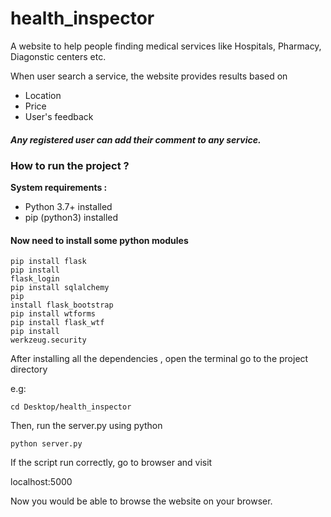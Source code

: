 # health_inspector
A website to help people finding medical services like Hospitals, Pharmacy, Diagonstic centers etc.

When user search a service, the website provides results based on 
<ul>
  <li>Location</li>
  <li>Price</li>
  <li>User's feedback</li>
</ul>

<h5> Any registered user can add their comment to any service.</h5>


<h3> How to run the project ? </h3>

<p><strong>System requirements :</strong></p>
<ul>
  <li>Python 3.7+ installed</li>
  <li>pip (python3) installed</li>
</ul>

<h4>Now need to install some python modules</h4>

<code>pip install flask</code><br>
<code>pip install flask_login</code><br>
<code>pip install sqlalchemy</code><br>
<code>pip install flask_bootstrap</code><br>
<code>pip install wtforms</code><br>
<code>pip install flask_wtf</code><br>
<code>pip install werkzeug.security</code><br>

<p>After installing all the dependencies , open the terminal go to the project directory</p>

<p>e.g:</p>

<code>cd Desktop/health_inspector</code>

Then, run the server.py using python

<code>python server.py</code>

If the script run correctly, go to browser and visit 

localhost:5000

Now you would be able to browse the website on your browser.
